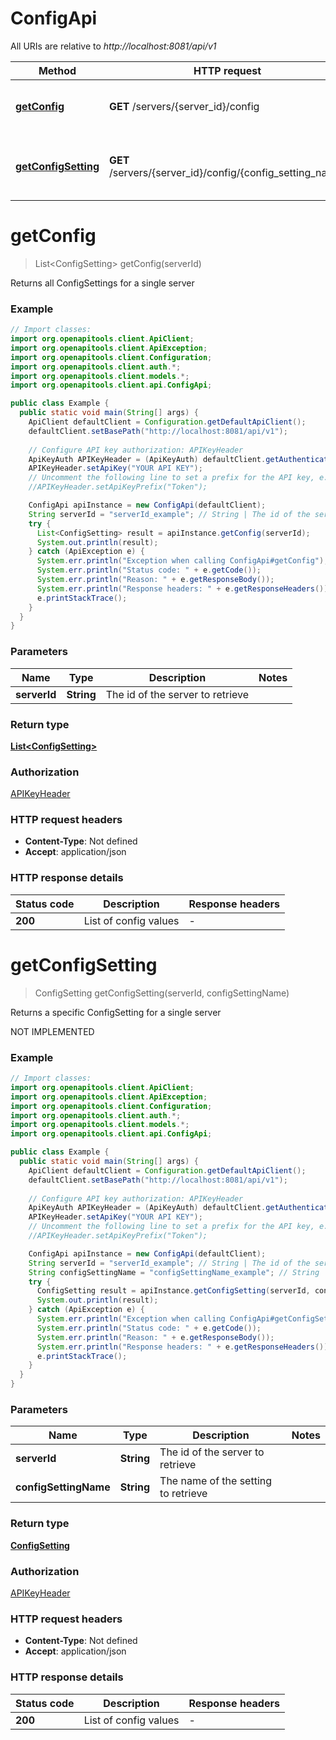 # ConfigApi

All URIs are relative to *http://localhost:8081/api/v1*

Method | HTTP request | Description
------------- | ------------- | -------------
[**getConfig**](ConfigApi.md#getConfig) | **GET** /servers/{server_id}/config | Returns all ConfigSettings for a single server
[**getConfigSetting**](ConfigApi.md#getConfigSetting) | **GET** /servers/{server_id}/config/{config_setting_name} | Returns a specific ConfigSetting for a single server


<a name="getConfig"></a>
# **getConfig**
> List&lt;ConfigSetting&gt; getConfig(serverId)

Returns all ConfigSettings for a single server

### Example
```java
// Import classes:
import org.openapitools.client.ApiClient;
import org.openapitools.client.ApiException;
import org.openapitools.client.Configuration;
import org.openapitools.client.auth.*;
import org.openapitools.client.models.*;
import org.openapitools.client.api.ConfigApi;

public class Example {
  public static void main(String[] args) {
    ApiClient defaultClient = Configuration.getDefaultApiClient();
    defaultClient.setBasePath("http://localhost:8081/api/v1");
    
    // Configure API key authorization: APIKeyHeader
    ApiKeyAuth APIKeyHeader = (ApiKeyAuth) defaultClient.getAuthentication("APIKeyHeader");
    APIKeyHeader.setApiKey("YOUR API KEY");
    // Uncomment the following line to set a prefix for the API key, e.g. "Token" (defaults to null)
    //APIKeyHeader.setApiKeyPrefix("Token");

    ConfigApi apiInstance = new ConfigApi(defaultClient);
    String serverId = "serverId_example"; // String | The id of the server to retrieve
    try {
      List<ConfigSetting> result = apiInstance.getConfig(serverId);
      System.out.println(result);
    } catch (ApiException e) {
      System.err.println("Exception when calling ConfigApi#getConfig");
      System.err.println("Status code: " + e.getCode());
      System.err.println("Reason: " + e.getResponseBody());
      System.err.println("Response headers: " + e.getResponseHeaders());
      e.printStackTrace();
    }
  }
}
```

### Parameters

Name | Type | Description  | Notes
------------- | ------------- | ------------- | -------------
 **serverId** | **String**| The id of the server to retrieve |

### Return type

[**List&lt;ConfigSetting&gt;**](ConfigSetting.md)

### Authorization

[APIKeyHeader](../README.md#APIKeyHeader)

### HTTP request headers

 - **Content-Type**: Not defined
 - **Accept**: application/json

### HTTP response details
| Status code | Description | Response headers |
|-------------|-------------|------------------|
**200** | List of config values |  -  |

<a name="getConfigSetting"></a>
# **getConfigSetting**
> ConfigSetting getConfigSetting(serverId, configSettingName)

Returns a specific ConfigSetting for a single server

NOT IMPLEMENTED

### Example
```java
// Import classes:
import org.openapitools.client.ApiClient;
import org.openapitools.client.ApiException;
import org.openapitools.client.Configuration;
import org.openapitools.client.auth.*;
import org.openapitools.client.models.*;
import org.openapitools.client.api.ConfigApi;

public class Example {
  public static void main(String[] args) {
    ApiClient defaultClient = Configuration.getDefaultApiClient();
    defaultClient.setBasePath("http://localhost:8081/api/v1");
    
    // Configure API key authorization: APIKeyHeader
    ApiKeyAuth APIKeyHeader = (ApiKeyAuth) defaultClient.getAuthentication("APIKeyHeader");
    APIKeyHeader.setApiKey("YOUR API KEY");
    // Uncomment the following line to set a prefix for the API key, e.g. "Token" (defaults to null)
    //APIKeyHeader.setApiKeyPrefix("Token");

    ConfigApi apiInstance = new ConfigApi(defaultClient);
    String serverId = "serverId_example"; // String | The id of the server to retrieve
    String configSettingName = "configSettingName_example"; // String | The name of the setting to retrieve
    try {
      ConfigSetting result = apiInstance.getConfigSetting(serverId, configSettingName);
      System.out.println(result);
    } catch (ApiException e) {
      System.err.println("Exception when calling ConfigApi#getConfigSetting");
      System.err.println("Status code: " + e.getCode());
      System.err.println("Reason: " + e.getResponseBody());
      System.err.println("Response headers: " + e.getResponseHeaders());
      e.printStackTrace();
    }
  }
}
```

### Parameters

Name | Type | Description  | Notes
------------- | ------------- | ------------- | -------------
 **serverId** | **String**| The id of the server to retrieve |
 **configSettingName** | **String**| The name of the setting to retrieve |

### Return type

[**ConfigSetting**](ConfigSetting.md)

### Authorization

[APIKeyHeader](../README.md#APIKeyHeader)

### HTTP request headers

 - **Content-Type**: Not defined
 - **Accept**: application/json

### HTTP response details
| Status code | Description | Response headers |
|-------------|-------------|------------------|
**200** | List of config values |  -  |

